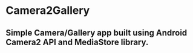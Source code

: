 # Camera2Gallery

## Simple Camera/Gallery app built using Android Camera2 API and MediaStore library.
